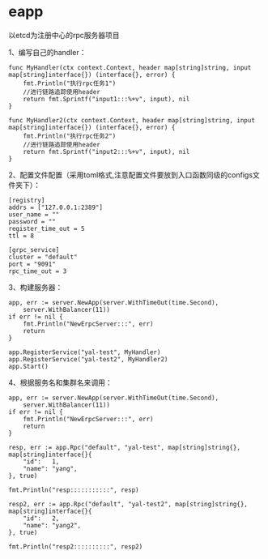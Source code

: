 # eapp
以etcd为注册中心的rpc服务器项目

1、编写自己的handler：

	func MyHandler(ctx context.Context, header map[string]string, input map[string]interface{}) (interface{}, error) {
		fmt.Println("执行rpc任务1")
		//进行链路追踪使用header
		return fmt.Sprintf("input1:::%+v", input), nil
	}

	func MyHandler2(ctx context.Context, header map[string]string, input map[string]interface{}) (interface{}, error) {
		fmt.Println("执行rpc任务2")
		//进行链路追踪使用header
		return fmt.Sprintf("input2:::%+v", input), nil
	}

2、配置文件配置（采用toml格式,注意配置文件要放到入口函数同级的configs文件夹下）：

	[registry]
	addrs = ["127.0.0.1:2389"]
	user_name = ""
	password = ""
	register_time_out = 5
	ttl = 8

	[grpc_service]
	cluster = "default"
	port = "9091"
	rpc_time_out = 3


3、构建服务器：

	app, err := server.NewApp(server.WithTimeOut(time.Second),
		server.WithBalancer(11))
	if err != nil {
		fmt.Println("NewErpcServer:::", err)
		return
	}

	app.RegisterService("yal-test", MyHandler)
	app.RegisterService("yal-test2", MyHandler2)
	app.Start()
  
4、根据服务名和集群名来调用：

	app, err := server.NewApp(server.WithTimeOut(time.Second),
		server.WithBalancer(11))
	if err != nil {
		fmt.Println("NewErpcServer:::", err)
		return
	}

	resp, err := app.Rpc("default", "yal-test", map[string]string{}, map[string]interface{}{
		"id":   1,
		"name": "yang",
	}, true)

	fmt.Println("resp:::::::::::", resp)

	resp2, err := app.Rpc("default", "yal-test2", map[string]string{}, map[string]interface{}{
		"id":   2,
		"name": "yang2",
	}, true)

	fmt.Println("resp2::::::::::", resp2)
